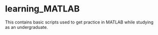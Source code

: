 # learning_MATLAB
This contains basic scripts used to get practice in MATLAB while studying as an undergraduate.
